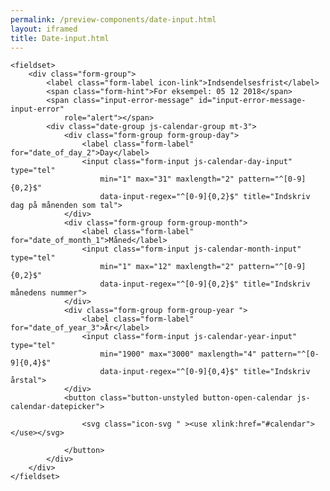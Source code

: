 ```yaml
--- 
permalink: /preview-components/date-input.html
layout: iframed 
title: Date-input.html
---
```

<div class="container">

    <fieldset>
        <div class="form-group">
            <label class="form-label icon-link">Indsendelsesfrist</label>
            <span class="form-hint">For eksempel: 05 12 2018</span>
            <span class="input-error-message" id="input-error-message-input-error"
                role="alert"></span>
            <div class="date-group js-calendar-group mt-3">
                <div class="form-group form-group-day">
                    <label class="form-label" for="date_of_day_2">Day</label>
                    <input class="form-input js-calendar-day-input" type="tel"
                        min="1" max="31" maxlength="2" pattern="^[0-9]{0,2}$"
                        data-input-regex="^[0-9]{0,2}$" title="Indskriv dag på månenden som tal">
                </div>
                <div class="form-group form-group-month">
                    <label class="form-label" for="date_of_month_1">Måned</label>
                    <input class="form-input js-calendar-month-input" type="tel"
                        min="1" max="12" maxlength="2" pattern="^[0-9]{0,2}$"
                        data-input-regex="^[0-9]{0,2}$" title="Indskriv månedens nummer">
                </div>
                <div class="form-group form-group-year ">
                    <label class="form-label" for="date_of_year_3">År</label>
                    <input class="form-input js-calendar-year-input" type="tel"
                        min="1900" max="3000" maxlength="4" pattern="^[0-9]{0,4}$"
                        data-input-regex="^[0-9]{0,4}$" title="Indskriv årstal">
                </div>
                <button class="button-unstyled button-open-calendar js-calendar-datepicker">

                    <svg class="icon-svg " ><use xlink:href="#calendar"></use></svg>

                </button>
            </div>
        </div>
    </fieldset>

</div>